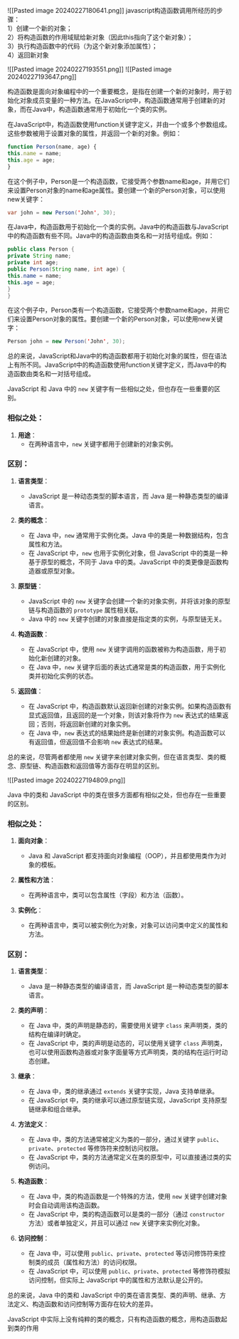 
![[Pasted image 20240227180641.png]]
javascript构造函数调用所经历的步骤：  
1）创建一个新的对象；  
2）将构造函数的作用域赋给新对象（因此this指向了这个新对象）；  
3）执行构造函数中的代码（为这个新对象添加属性）；  
4）返回新对象


![[Pasted image 20240227193551.png]]
![[Pasted image 20240227193647.png]]


构造函数是面向对象编程中的一个重要概念，是指在创建一个新的对象时，用于初始化对象成员变量的一种方法。在JavaScript中，构造函数通常用于创建新的对象，而在Java中，构造函数通常用于初始化一个类的实例。

在JavaScript中，构造函数使用function关键字定义，并由一个或多个参数组成。这些参数被用于设置对象的属性，并返回一个新的对象。例如：

```JavaScript
function Person(name, age) {
this.name = name;
this.age = age;
}
```

在这个例子中，Person是一个构造函数，它接受两个参数name和age，并用它们来设置Person对象的name和age属性。要创建一个新的Person对象，可以使用new关键字：

```java
var john = new Person('John', 30);
```

在Java中，构造函数用于初始化一个类的实例。Java中的构造函数与JavaScript中的构造函数有些不同。Java中的构造函数由类名和一对括号组成。例如：

```java
public class Person {
private String name;
private int age;
public Person(String name, int age) {
this.name = name;
this.age = age;
}
}
```

在这个例子中，Person类有一个构造函数，它接受两个参数name和age，并用它们来设置Person对象的属性。要创建一个新的Person对象，可以使用new关键字：

```java
Person john = new Person('John', 30);
```

总的来说，JavaScript和Java中的构造函数都用于初始化对象的属性，但在语法上有所不同。JavaScript中的构造函数使用function关键字定义，而Java中的构造函数由类名和一对括号组成。

JavaScript 和 Java 中的 `new` 关键字有一些相似之处，但也存在一些重要的区别。

### 相似之处：

1. **用途**：
    - 在两种语言中，`new` 关键字都用于创建新的对象实例。

### 区别：

1. **语言类型**：
    
    - JavaScript 是一种动态类型的脚本语言，而 Java 是一种静态类型的编译语言。
2. **类的概念**：
    
    - 在 Java 中，`new` 通常用于实例化类。Java 中的类是一种数据结构，包含属性和方法。
    - 在 JavaScript 中，`new` 也用于实例化对象，但 JavaScript 中的类是一种基于原型的概念，不同于 Java 中的类。JavaScript 中的类更像是函数构造器或原型对象。
3. **原型链**：
    
    - JavaScript 中的 `new` 关键字会创建一个新的对象实例，并将该对象的原型链与构造函数的 `prototype` 属性相关联。
    - Java 中的 `new` 关键字创建的对象直接是指定类的实例，与原型链无关。
4. **构造函数**：
    
    - 在 JavaScript 中，使用 `new` 关键字调用的函数被称为构造函数，用于初始化新创建的对象。
    - 在 Java 中，`new` 关键字后面的表达式通常是类的构造函数，用于实例化类并初始化实例的状态。
5. **返回值**：
    
    - 在 JavaScript 中，构造函数默认返回新创建的对象实例。如果构造函数有显式返回值，且返回的是一个对象，则该对象将作为 `new` 表达式的结果返回；否则，将返回新创建的对象实例。
    - 在 Java 中，`new` 表达式的结果始终是新创建的对象实例。构造函数可以有返回值，但返回值不会影响 `new` 表达式的结果。

总的来说，尽管两者都使用 `new` 关键字来创建对象实例，但在语言类型、类的概念、原型链、构造函数和返回值等方面存在明显的区别。

![[Pasted image 20240227194809.png]]

  
Java 中的类和 JavaScript 中的类在很多方面都有相似之处，但也存在一些重要的区别。

### 相似之处：

1. **面向对象**：
    
    - Java 和 JavaScript 都支持面向对象编程（OOP），并且都使用类作为对象的模板。
2. **属性和方法**：
    
    - 在两种语言中，类可以包含属性（字段）和方法（函数）。
3. **实例化**：
    
    - 在两种语言中，类可以被实例化为对象，对象可以访问类中定义的属性和方法。

### 区别：

1. **语言类型**：
    
    - Java 是一种静态类型的编译语言，而 JavaScript 是一种动态类型的脚本语言。
2. **类的声明**：
    
    - 在 Java 中，类的声明是静态的，需要使用关键字 `class` 来声明类，类的结构在编译时确定。
    - 在 JavaScript 中，类的声明是动态的，可以使用关键字 `class` 声明类，也可以使用函数构造器或对象字面量等方式声明类，类的结构在运行时动态创建。
3. **继承**：
    
    - 在 Java 中，类的继承通过 `extends` 关键字实现，Java 支持单继承。
    - 在 JavaScript 中，类的继承可以通过原型链实现，JavaScript 支持原型链继承和组合继承。
4. **方法定义**：
    
    - 在 Java 中，类的方法通常被定义为类的一部分，通过关键字 `public`、`private`、`protected` 等修饰符来控制访问权限。
    - 在 JavaScript 中，类的方法通常定义在类的原型中，可以直接通过类的实例访问。
5. **构造函数**：
    
    - 在 Java 中，类的构造函数是一个特殊的方法，使用 `new` 关键字创建对象时会自动调用该构造函数。
    - 在 JavaScript 中，类的构造函数可以是类的一部分（通过 `constructor` 方法）或者单独定义，并且可以通过 `new` 关键字来实例化对象。
6. **访问控制**：
    
    - 在 Java 中，可以使用 `public`、`private`、`protected` 等访问修饰符来控制类的成员（属性和方法）的访问权限。
    - 在 JavaScript 中，可以使用 `public`、`private`、`protected` 等修饰符模拟访问控制，但实际上 JavaScript 中的属性和方法默认是公开的。

总的来说，Java 中的类和 JavaScript 中的类在语言类型、类的声明、继承、方法定义、构造函数和访问控制等方面存在较大的差异。

JavaScript 中实际上没有纯粹的类的概念，只有构造函数的概念，用构造函数起到类的作用